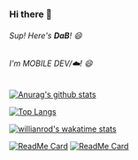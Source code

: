 
### Hi there 👋

###### Sup! Here's **DaB**! 😄

###### I'm MOBILE DEV/☁️! 😄

[![Anurag's github stats](https://github-readme-stats.vercel.app/api?username=dab246&theme=radical&show_icons=true)](https://github.com/anuraghazra/github-readme-stats)

[![Top Langs](https://github-readme-stats.vercel.app/api/top-langs/?username=dab246&theme=radical)](https://github.com/anuraghazra/github-readme-stats)

[![willianrod's wakatime stats](https://github-readme-stats.vercel.app/api/wakatime?username=dab246&theme=radical&layout=compactl)](https://github.com/anuraghazra/github-readme-stats)

[![ReadMe Card](https://github-readme-stats.vercel.app/api/pin/?username=linagora&repo=linshare-mobile-flutter-app&theme=radical)](https://github.com/linagora/linshare-mobile-flutter-app)
[![ReadMe Card](https://github-readme-stats.vercel.app/api/pin/?username=linagora&repo=linshare-mobile-android-app&theme=radical)](https://github.com/linagora/linshare-mobile-android-app)
